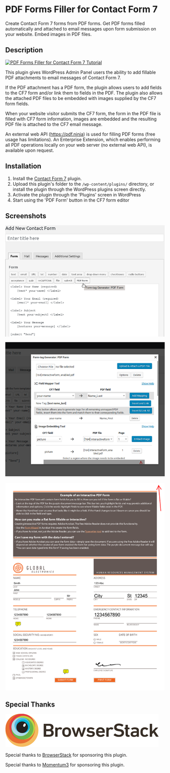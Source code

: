 # PDF Forms Filler for Contact Form 7

Create Contact Form 7 forms from PDF forms.  Get PDF forms filled automatically and attached to email messages upon form submission on your website.  Embed images in PDF files.

## Description

[![PDF Forms Filler for Contact Form 7 Tutorial](https://img.youtube.com/vi/e4ur95rER6o/0.jpg)](https://www.youtube.com/watch?v=e4ur95rER6o "PDF Forms Filler for Contact Form 7 Tutorial")

This plugin gives WordPress Admin Panel users the ability to add fillable PDF attachments to email messages of Contact Form 7.

If the PDF attachment has a PDF form, the plugin allows users to add fields to the CF7 form and/or link them to fields in the PDF.  The plugin also allows the attached PDF files to be embedded with images supplied by the CF7 form fields.

When your website visitor submits the CF7 form, the form in the PDF file is filled with CF7 form information, images are embedded and the resulting PDF file is attached to the CF7 email message.

An external web API (https://pdf.ninja) is used for filling PDF forms (free usage has limitations).  An Enterprise Extension, which enables performing all PDF operations locally on your web server (no external web API), is available upon request.

## Installation

1. Install the [Contact Form 7](https://wordpress.org/plugins/contact-form-7) plugin.
2. Upload this plugin's folder to the `/wp-content/plugins/` directory, or install the plugin through the WordPress plugins screen directly.
3. Activate the plugin through the 'Plugins' screen in WordPress
4. Start using the 'PDF Form' button in the CF7 form editor

## Screenshots

![PDF Form button is available to access PDF attachments interface](assets/screenshot-1.png?raw=true)

![Form-tag Generator interface that allows users to upload and attach PDF files and generate tags](assets/screenshot-2.png?raw=true)

![Email message in Thunderbird with the attached PDF file](assets/screenshot-3.png?raw=true)

## Special Thanks

[![BrowserStack](assets/BrowserStack.png)](https://www.browserstack.com/)

Special thanks to [BrowserStack](https://www.browserstack.com/) for sponsoring this plugin.

Special thanks to [Momentum3](http://momentum3.biz/) for sponsoring this plugin.
